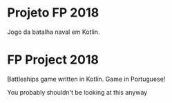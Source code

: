 # Projeto FP 2018

Jogo da batalha naval em Kotlin.

# FP Project 2018

Battleships game written in Kotlin. 
Game in Portuguese!

You probably shouldn't be looking at this anyway
